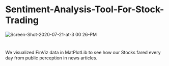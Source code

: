 # Sentiment-Analysis-Tool-For-Stock-Trading
![Screen-Shot-2020-07-21-at-3 00 26-PM](https://user-images.githubusercontent.com/40514039/168785001-fd4a8f0d-e032-4c77-a0d7-bce131adde9e.png)
#
We visualized FinViz data in MatPlotLib to see how our Stocks fared every day from public perception in news articles.
